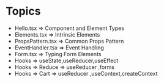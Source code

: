 # Topics

- Hello.tsx => Component and Element Types
- Elements.tsx => Intrinsic Elements
- PropsPattern.tsx => Common Props Pattern
- EventHandler.tsx => Event Handling
- Form.tsx => Typing Form Elements
- Hooks => useState,useReducer,useEffect
- Hooks => Reduce => useReducer ,forms
- Hooks => Cart => useReducer ,useContext,createContext

